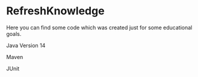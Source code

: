 # RefreshKnowledge
Here you can find some code which was created just for some educational goals.

Java Version 14

Maven

JUnit